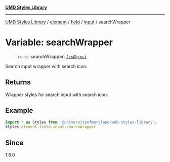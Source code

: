 [**UMD Styles Library**](../../../../../../README.md)

***

[UMD Styles Library](../../../../../../README.md) / [element](../../../../../README.md) / [field](../../../README.md) / [input](../README.md) / searchWrapper

# Variable: searchWrapper

> `const` **searchWrapper**: [`JssObject`](../../../../../../utilities/namespaces/transform/type-aliases/JssObject.md)

Search input wrapper with search icon.

## Returns

Wrapper styles for search input with search icon.

## Example

```typescript
import * as Styles from '@universityofmaryland/web-styles-library';
Styles.element.field.input.searchWrapper
```

## Since

1.8.0
